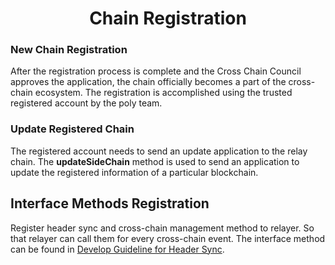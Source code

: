 <h1 align="center">Chain Registration</h1>



### New Chain Registration

After the registration process is complete and the Cross Chain Council approves the application, the chain officially becomes a part of the cross-chain ecosystem. The registration is accomplished using the trusted registered account by the poly team.

### Update Registered Chain

The registered account needs to send an update application to the relay chain. The **updateSideChain** method is used to send an application to update the registered information of a particular blockchain.



## Interface Methods Registration

Register header sync and cross-chain management method to relayer. So that relayer can call them for every cross-chain event. The interface method can be found in [Develop Guideline for Header Sync](guideline.md).